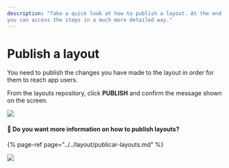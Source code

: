 ```yaml
---
description: "Take a quick look at how to publish a layout. At the end of this article 
you can access the steps in a much more detailed way."
---
```


# Publish a layout

You need to publish the changes you have made to the layout in order for them to reach app users.

From the layouts repository, click **PUBLISH** and confirm the message shown on the screen.

![](https://lh5.googleusercontent.com/o9P5bId1r6OrZf9Gx0V-CJuQ7ZRHlJCogACIc1cQXUXIDxUaKyeJBkLzx_ydQJ-TuYUovBnGPQlMfLcHjG-rquOWOF0-jSOekotRcg4o6cjVlCHWFNi_CnkTs4vK7T3KUPzKgzpI)

#### 🎯 Do you want more information on how to publish layouts?

{% page-ref page="../../layout/publicar-layouts.md" %}

![](../../.gitbook/assets/publish_layout.gif)

